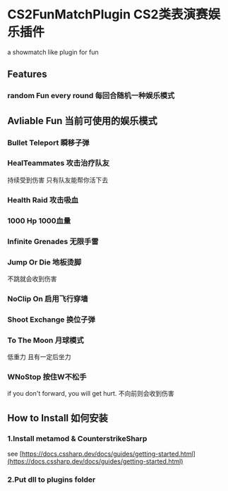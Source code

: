 # **CS2FunMatchPlugin CS2类表演赛娱乐插件**
a showmatch like plugin for fun

## Features 

### random Fun every round 每回合随机一种娱乐模式

## Avliable Fun 当前可使用的娱乐模式

### Bullet Teleport 瞬移子弹
### HealTeammates 攻击治疗队友
持续受到伤害 只有队友能帮你活下去
### Health Raid 攻击吸血
### 1000 Hp 1000血量
### Infinite Grenades 无限手雷
### Jump Or Die 地板烫脚
不跳就会收到伤害
### NoClip On 启用飞行穿墙
### Shoot Exchange 换位子弹
### To The Moon 月球模式
低重力 且有一定后坐力
### WNoStop 按住W不松手
if you don't forward, you will get hurt.
不向前则会收到伤害

## How to Install 如何安装

### 1.Install metamod & CounterstrikeSharp
see [https://docs.cssharp.dev/docs/guides/getting-started.html](https://docs.cssharp.dev/docs/guides/getting-started.html)
### 2.Put dll to plugins folder
 
